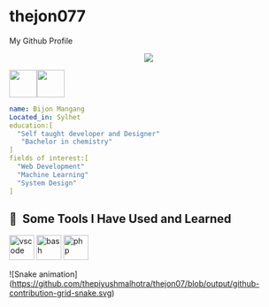 # thejon077
My Github Profile
<p align="center">
  <img src="https://capsule-render.vercel.app/api?text=Hey Everyone!🕹️&animation=fadeIn&type=waving&color=gradient&height=100"/>
</p>
<div style="display: flex; text-align:center">
  <a href="https://www.instagram.com/the_jon07/">
  <img height="50" src="https://user-images.githubusercontent.com/46517096/166974368-9798f39f-1f46-499c-b14e-81f0a3f83a06.png"/>
</a>
  <a href="https://www.instagram.com/the_jon07/">
  <img height="50" src="https://download.logo.wine/logo/LinkedIn/LinkedIn-Logo.wine.png"/>
</a>
</div>


```yaml
name: Bijon Mangang
Located_in: Sylhet
education:[
  "Self taught developer and Designer"
   "Bachelor in chemistry"
]
fields of interest:[
  "Web Development"
  "Machine Learning"
  "System Design"
]
```
<h2> 🚀 &nbsp;Some Tools I Have Used and Learned</h2>
<p align="left">
<img src="https://cdn.jsdelivr.net/gh/devicons/devicon/icons/vscode/vscode-original.svg" alt="vscode" width="45" height="45"/>
<img src="https://encrypted-tbn0.gstatic.com/images?q=tbn:ANd9GcQWUxm-2Z1WOV-BAwf3gSUCEZV6x1HQSIUl2w&s" alt="bash" width="45" height="45"/>
<img src="https://cdn.jsdelivr.net/gh/devicons/devicon/icons/php/php-original.svg" alt="php" width="45" height="45"/>
</p>

![Snake animation]
(https://github.com/thepiyushmalhotra/thejon07/blob/output/github-contribution-grid-snake.svg)

